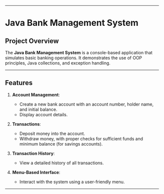 
---

# Java Bank Management System

## **Project Overview**
The **Java Bank Management System** is a console-based application that simulates basic banking operations. It demonstrates the use of OOP principles, Java collections, and exception handling.

---

## **Features**
1. **Account Management**:
   - Create a new bank account with an account number, holder name, and initial balance.
   - Display account details.

2. **Transactions**:
   - Deposit money into the account.
   - Withdraw money, with proper checks for sufficient funds and minimum balance (for savings accounts).

3. **Transaction History**:
   - View a detailed history of all transactions.

4. **Menu-Based Interface**:
   - Interact with the system using a user-friendly menu.

---


